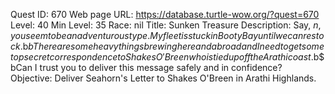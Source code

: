 Quest ID: 670
Web page URL: https://database.turtle-wow.org/?quest=670
Level: 40
Min Level: 35
Race: nil
Title: Sunken Treasure
Description: Say, $n, you seem to be an adventurous type. My fleet is stuck in Booty Bay until we can restock.$b$bThere are some heavy things brewing here and abroad and I need to get some top secret correspondence to Shakes O'Breen who is tied up off the Arathi coast.$b$bCan I trust you to deliver this message safely and in confidence?
Objective: Deliver Seahorn's Letter to Shakes O'Breen in Arathi Highlands.
